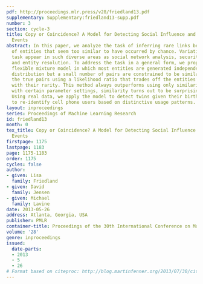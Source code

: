 ```yaml
---
pdf: http://proceedings.mlr.press/v28/friedland13.pdf
supplementary: Supplementary:friedland13-supp.pdf
number: 3
section: cycle-3
title: Copy or Coincidence? A Model for Detecting Social Influence and Duplication
  Events
abstract: In this paper, we analyze the task of inferring rare links between pairs
  of entities that seem too similar to have occurred by chance. Variations of this
  task appear in such diverse areas as social network analysis, security, fraud detection,
  and entity resolution. To address the task in a general form, we propose a simple,
  flexible mixture model in which most entities are generated independently from a
  distribution but a small number of pairs are constrained to be similar. We predict
  the true pairs using a likelihood ratio that trades off the entities’ similarity
  with their rarity. This method always outperforms using only similarity; however,
  with certain parameter settings, similarity turns out to be surprisingly competitive.
  Using real data, we apply the model to detect twins given their birth weights and
  to re-identify cell phone users based on distinctive usage patterns.
layout: inproceedings
series: Proceedings of Machine Learning Research
id: friedland13
month: 0
tex_title: Copy or Coincidence? A Model for Detecting Social Influence and Duplication
  Events
firstpage: 1175
lastpage: 1183
page: 1175-1183
order: 1175
cycles: false
author:
- given: Lisa
  family: Friedland
- given: David
  family: Jensen
- given: Michael
  family: Lavine
date: 2013-05-26
address: Atlanta, Georgia, USA
publisher: PMLR
container-title: Proceedings of the 30th International Conference on Machine Learning
volume: '28'
genre: inproceedings
issued:
  date-parts:
  - 2013
  - 5
  - 26
# Format based on citeproc: http://blog.martinfenner.org/2013/07/30/citeproc-yaml-for-bibliographies/
---
```

